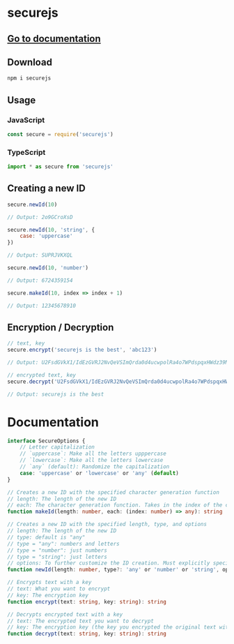 # securejs

## **[Go to documentation](#documentation)**

## Download

```bash
npm i securejs
```

## Usage

### JavaScript

```javascript
const secure = require('securejs')
```

### TypeScript

```typescript
import * as secure from 'securejs'
```

## Creating a new ID

```javascript
secure.newId(10)

// Output: 2o9GCroXsD
```

```javascript
secure.newId(10, 'string', {
    case: 'uppercase'
})

// Output: SUPRJVKXQL
```

```javascript
secure.newId(10, 'number')

// Output: 6724359154
```

```javascript
secure.makeId(10, index => index + 1)

// Output: 12345678910
```

## Encryption / Decryption

```javascript
// text, key
secure.encrypt('securejs is the best', 'abc123')

// Output: U2FsdGVkX1/IdEzGVRJ2NvQeVSImQrda0d4ucwpolRa4o7WPdspqxHWdz39Mz32G
```

```javascript
// encrypted text, key
secure.decrypt('U2FsdGVkX1/IdEzGVRJ2NvQeVSImQrda0d4ucwpolRa4o7WPdspqxHWdz39Mz32G', 'abc123')

// Output: securejs is the best
```

# Documentation

```typescript
interface SecureOptions {
    // Letter capitalization
    // `uppercase`: Make all the letters upppercase
    // `lowercase`: Make all the letters lowercase
    // `any` (default): Randomize the capitalization
    case: 'uppercase' or 'lowercase' or 'any' (default)
}
```

```typescript
// Creates a new ID with the specified character generation function
// length: The length of the new ID
// each: The character generation function. Takes in the index of the character, and returns a new character determined by the function
function makeId(length: number, each: (index: number) => any): string
```

```typescript
// Creates a new ID with the specified length, type, and options
// length: The length of the new ID
// type: default is "any"
// type = "any": numbers and letters
// type = "number": just numbers
// type = "string": just letters
// options: To further customize the ID creation. Must explicitly specify the type if you want to add options
function newId(length: number, type?: 'any' or 'number' or 'string', options?: SecureOptions): string
```

```typescript
// Encrypts text with a key
// text: What you want to encrypt
// key: The encryption key
function encrypt(text: string, key: string): string
```

```typescript
// Decrypts encrypted text with a key
// text: The encrypted text you want to decrypt
// key: The encryption key (the key you encrypted the original text with)
function decrypt(text: string, key: string): string
```